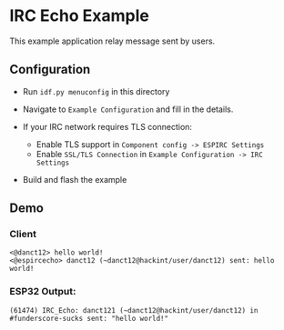 # IRC Echo Example

This example application relay message sent by users.

## Configuration
- Run `idf.py menuconfig` in this directory
- Navigate to `Example Configuration` and fill in the details.

- If your IRC network requires TLS connection:
  - Enable TLS support in `Component config -> ESPIRC Settings`
  - Enable `SSL/TLS Connection` in `Example Configuration -> IRC Settings`

- Build and flash the example
 
## Demo

### Client
```
<@danct12> hello world!
<@espircecho> danct12 (~danct12@hackint/user/danct12) sent: hello world!
```

### ESP32 Output:
```
(61474) IRC_Echo: danct121 (~danct12@hackint/user/danct12) in #funderscore-sucks sent: "hello world!"
```
